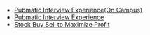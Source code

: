  - [Pubmatic Interview Experience(On Campus)](https://www.geeksforgeeks.org/pubmatic-interview-experienceon-campus/)
- [Pubmatic Interview Experience](https://www.geeksforgeeks.org/pubmatic-interview-experience/)
- [Stock Buy Sell to Maximize Profit](https://www.geeksforgeeks.org/stock-buy-sell/)